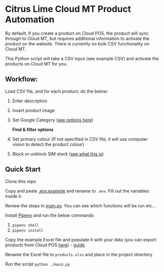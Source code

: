 # Citrus Lime Cloud MT Product Automation
By default, if you create a product on Cloud POS, the product will sync through to Cloud MT, but requires additional information to activate the product on the website. There is currently no bulk CSV functionality on Cloud MT.

This Python script will take a CSV input (see example CSV) and activate the products on Cloud MT for you.

## Workflow:
Load CSV file, and for each product, do the below:

1. Enter description
2. Insert product image
3. Set Google Category ([see options here](https://www.google.com/basepages/producttype/taxonomy-with-ids.en-GB.txt))

	**Find & filter options**

4. Set primary colour (If not specified in CSV file, it will use computer vision to detect the product colour)
7. Block or unblock SIM stock ([see what this is](https://howto.citruslime.com/94790-cloud-mt/cloud-mt-activating-products-online#:~:text=Block%20SIM%20Stock,the%20supply%20chain.))

## Quick Start
Clone this repo

Copy and paste [.env.example](.env.example) and rename to `.env`. Fill out the variables inside it.

Review the steps in [main.py](main.py). You can see which functions will be run etc...

Install [Pipenv](https://pypi.org/project/pipenv/) and run the below commands

1. `pipenv shell`
2. `pipenv install`

Copy the example Excel file and populate it with your data (you can export products from Cloud POS [here](https://pos.citruslime.com/backofficeux/wizards.aspx#:~:text=Modify%20Item%20Detail%20Wizard)) - [guide](https://citrus-lime.helpjuice.com/41975-product-inventory-management/296668-using-wizards-to-make-bulk-changes-to-items)

Rename the Excel file to `products.xlsx` and place in the project directory

Run the script `python ./main.py`